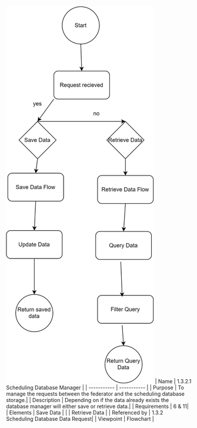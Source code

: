 ![1.3.2.1 Scheduling Database Manager](https://github.com/MckennahPalmer/CSE430/blob/Team1_GH_1.3.2.1/1.3.2.1%20Scheduling%20Database%20Manager.drawio.svg)
| Name | 1.3.2.1 Scheduling Database Manager |
| ----------- | ----------- |
| Purpose | To manage the requests between the federator and the scheduling database storage.|
| Description | Depending on if the data already exists the database manager will either save or retrieve data.|
| Requirements | 6 & 11|
| Elements | Save Data |
|  | Retrieve Data |
| Referenced by | 1.3.2 Scheduling Database Data Request|
| Viewpoint | Flowchart |
